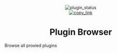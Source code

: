<!--
    * This file was autogenerated, do not modify it directly
    * https://github.com/nexpid/BunnyPlugins/tree/feat/improve-workspace/scripts/build/modules/readmes.ts
-->

<div align="center">
<img alt="plugin_status" src="https://img.shields.io/badge/plugin_status-finished-a6da95?style=for-the-badge&labelColor=24273a" />
<br/>
<a href="https://bunny.nexpid.xyz/plugin-browser"><img alt="copy_link" src="https://img.shields.io/badge/copy_link-1e2030?style=for-the-badge" /></a>
</div>

<h1 align="center">Plugin Browser</h1>

Browse all proxied plugins
